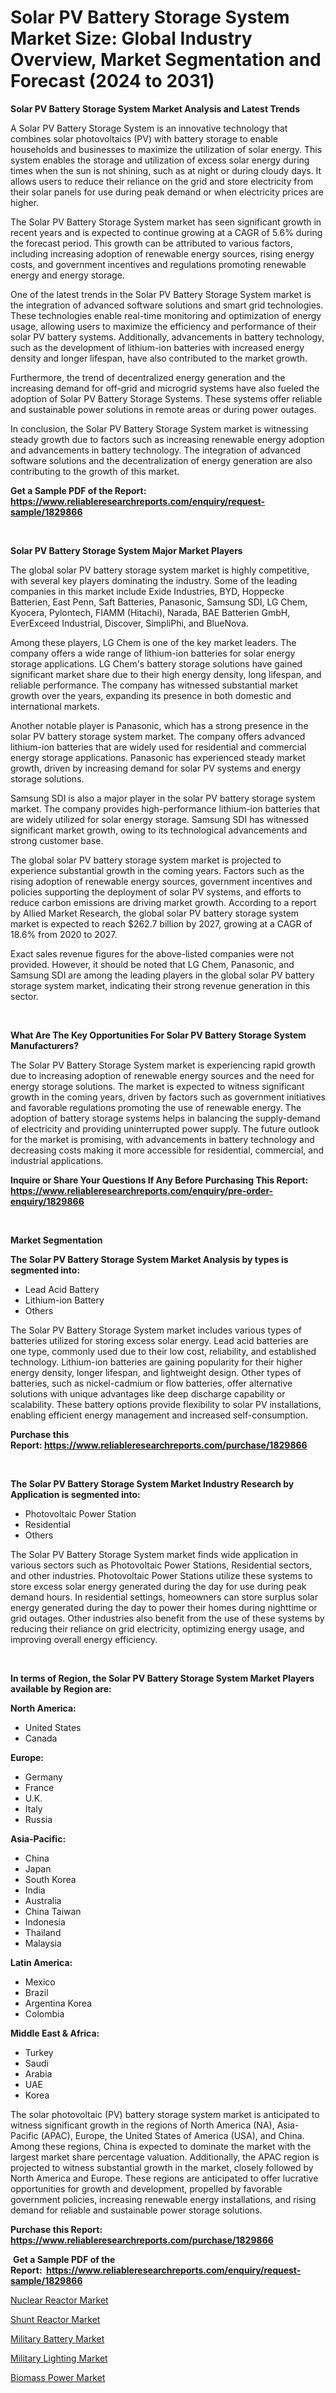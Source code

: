 <p><h1>Solar PV Battery Storage System Market Size: Global Industry Overview, Market Segmentation and Forecast (2024 to 2031)</h1></p><p><strong>Solar PV Battery Storage System Market Analysis and Latest Trends</strong></p>
<p><p>A Solar PV Battery Storage System is an innovative technology that combines solar photovoltaics (PV) with battery storage to enable households and businesses to maximize the utilization of solar energy. This system enables the storage and utilization of excess solar energy during times when the sun is not shining, such as at night or during cloudy days. It allows users to reduce their reliance on the grid and store electricity from their solar panels for use during peak demand or when electricity prices are higher.</p><p>The Solar PV Battery Storage System market has seen significant growth in recent years and is expected to continue growing at a CAGR of 5.6% during the forecast period. This growth can be attributed to various factors, including increasing adoption of renewable energy sources, rising energy costs, and government incentives and regulations promoting renewable energy and energy storage.</p><p>One of the latest trends in the Solar PV Battery Storage System market is the integration of advanced software solutions and smart grid technologies. These technologies enable real-time monitoring and optimization of energy usage, allowing users to maximize the efficiency and performance of their solar PV battery systems. Additionally, advancements in battery technology, such as the development of lithium-ion batteries with increased energy density and longer lifespan, have also contributed to the market growth.</p><p>Furthermore, the trend of decentralized energy generation and the increasing demand for off-grid and microgrid systems have also fueled the adoption of Solar PV Battery Storage Systems. These systems offer reliable and sustainable power solutions in remote areas or during power outages.</p><p>In conclusion, the Solar PV Battery Storage System market is witnessing steady growth due to factors such as increasing renewable energy adoption and advancements in battery technology. The integration of advanced software solutions and the decentralization of energy generation are also contributing to the growth of this market.</p></p>
<p><strong>Get a Sample PDF of the Report:&nbsp; <a href="https://www.reliableresearchreports.com/enquiry/request-sample/1829866">https://www.reliableresearchreports.com/enquiry/request-sample/1829866</a></strong></p>
<p>&nbsp;</p>
<p><strong>Solar PV Battery Storage System Major Market Players</strong></p>
<p><p>The global solar PV battery storage system market is highly competitive, with several key players dominating the industry. Some of the leading companies in this market include Exide Industries, BYD, Hoppecke Batterien, East Penn, Saft Batteries, Panasonic, Samsung SDI, LG Chem, Kyocera, Pylontech, FIAMM (Hitachi), Narada, BAE Batterien GmbH, EverExceed Industrial, Discover, SimpliPhi, and BlueNova. </p><p>Among these players, LG Chem is one of the key market leaders. The company offers a wide range of lithium-ion batteries for solar energy storage applications. LG Chem's battery storage solutions have gained significant market share due to their high energy density, long lifespan, and reliable performance. The company has witnessed substantial market growth over the years, expanding its presence in both domestic and international markets.</p><p>Another notable player is Panasonic, which has a strong presence in the solar PV battery storage system market. The company offers advanced lithium-ion batteries that are widely used for residential and commercial energy storage applications. Panasonic has experienced steady market growth, driven by increasing demand for solar PV systems and energy storage solutions.</p><p>Samsung SDI is also a major player in the solar PV battery storage system market. The company provides high-performance lithium-ion batteries that are widely utilized for solar energy storage. Samsung SDI has witnessed significant market growth, owing to its technological advancements and strong customer base.</p><p>The global solar PV battery storage system market is projected to experience substantial growth in the coming years. Factors such as the rising adoption of renewable energy sources, government incentives and policies supporting the deployment of solar PV systems, and efforts to reduce carbon emissions are driving market growth. According to a report by Allied Market Research, the global solar PV battery storage system market is expected to reach $262.7 billion by 2027, growing at a CAGR of 18.6% from 2020 to 2027.</p><p>Exact sales revenue figures for the above-listed companies were not provided. However, it should be noted that LG Chem, Panasonic, and Samsung SDI are among the leading players in the global solar PV battery storage system market, indicating their strong revenue generation in this sector.</p></p>
<p>&nbsp;</p>
<p><strong>What Are The Key Opportunities For Solar PV Battery Storage System Manufacturers?</strong></p>
<p><p>The Solar PV Battery Storage System market is experiencing rapid growth due to increasing adoption of renewable energy sources and the need for energy storage solutions. The market is expected to witness significant growth in the coming years, driven by factors such as government initiatives and favorable regulations promoting the use of renewable energy. The adoption of battery storage systems helps in balancing the supply-demand of electricity and providing uninterrupted power supply. The future outlook for the market is promising, with advancements in battery technology and decreasing costs making it more accessible for residential, commercial, and industrial applications.</p></p>
<p><strong>Inquire or Share Your Questions If Any Before Purchasing This Report: <a href="https://www.reliableresearchreports.com/enquiry/pre-order-enquiry/1829866">https://www.reliableresearchreports.com/enquiry/pre-order-enquiry/1829866</a></strong></p>
<p>&nbsp;</p>
<p><strong>Market Segmentation</strong></p>
<p><strong>The Solar PV Battery Storage System Market Analysis by types is segmented into:</strong></p>
<p><ul><li>Lead Acid Battery</li><li>Lithium-ion Battery</li><li>Others</li></ul></p>
<p><p>The Solar PV Battery Storage System market includes various types of batteries utilized for storing excess solar energy. Lead acid batteries are one type, commonly used due to their low cost, reliability, and established technology. Lithium-ion batteries are gaining popularity for their higher energy density, longer lifespan, and lightweight design. Other types of batteries, such as nickel-cadmium or flow batteries, offer alternative solutions with unique advantages like deep discharge capability or scalability. These battery options provide flexibility to solar PV installations, enabling efficient energy management and increased self-consumption.</p></p>
<p><strong>Purchase this Report:&nbsp;<a href="https://www.reliableresearchreports.com/purchase/1829866">https://www.reliableresearchreports.com/purchase/1829866</a></strong></p>
<p>&nbsp;</p>
<p><strong>The Solar PV Battery Storage System Market Industry Research by Application is segmented into:</strong></p>
<p><ul><li>Photovoltaic Power Station</li><li>Residential</li><li>Others</li></ul></p>
<p><p>The Solar PV Battery Storage System market finds wide application in various sectors such as Photovoltaic Power Stations, Residential sectors, and other industries. Photovoltaic Power Stations utilize these systems to store excess solar energy generated during the day for use during peak demand hours. In residential settings, homeowners can store surplus solar energy generated during the day to power their homes during nighttime or grid outages. Other industries also benefit from the use of these systems by reducing their reliance on grid electricity, optimizing energy usage, and improving overall energy efficiency.</p></p>
<p>&nbsp;</p>
<p><strong>In terms of Region, the Solar PV Battery Storage System Market Players available by Region are:</strong></p>
<p>
    <p> <strong> North America: </strong>
        <ul>
            <li>United States</li>
            <li>Canada</li>
        </ul>
        </p> 
    <p> <strong> Europe: </strong>
        <ul>
            <li>Germany</li>
            <li>France</li>
            <li>U.K.</li>
            <li>Italy</li>
            <li>Russia</li>
        </ul>
        </p> 
    <p> <strong> Asia-Pacific: </strong>
        <ul>
            <li>China</li>
            <li>Japan</li>
            <li>South Korea</li>
            <li>India</li>
            <li>Australia</li>
            <li>China Taiwan</li>
            <li>Indonesia</li>
            <li>Thailand</li>
            <li>Malaysia</li>
        </ul>
        </p> 
    <p> <strong> Latin America: </strong>
        <ul>
            <li>Mexico</li>
            <li>Brazil</li>
            <li>Argentina Korea</li>
            <li>Colombia</li>
        </ul>
        </p> 
    <p> <strong> Middle East & Africa: </strong>
        <ul>
            <li>Turkey</li>
            <li>Saudi</li>
            <li>Arabia</li>
            <li>UAE</li>
            <li>Korea</li>
        </ul>
    </p>
    </p>
<p><p>The solar photovoltaic (PV) battery storage system market is anticipated to witness significant growth in the regions of North America (NA), Asia-Pacific (APAC), Europe, the United States of America (USA), and China. Among these regions, China is expected to dominate the market with the largest market share percentage valuation. Additionally, the APAC region is projected to witness substantial growth in the market, closely followed by North America and Europe. These regions are anticipated to offer lucrative opportunities for growth and development, propelled by favorable government policies, increasing renewable energy installations, and rising demand for reliable and sustainable power storage solutions.</p></p>
<p><strong>Purchase this Report: <a href="https://www.reliableresearchreports.com/purchase/1829866">https://www.reliableresearchreports.com/purchase/1829866</a></strong></p>
<p>&nbsp;<strong>Get a Sample PDF of the Report:&nbsp;&nbsp;<a href="https://www.reliableresearchreports.com/enquiry/request-sample/1829866">https://www.reliableresearchreports.com/enquiry/request-sample/1829866</a></strong></p>
<p><strong></strong></p>
<p><p><a href="https://github.com/lbird53714/Market-Research-Report-List-2/blob/main/nuclear-reactor-market.md">Nuclear Reactor Market</a></p><p><a href="https://github.com/vimar16th/Market-Research-Report-List-2/blob/main/shunt-reactor-market.md">Shunt Reactor Market</a></p><p><a href="https://github.com/sofayahoo2023/Market-Research-Report-List-2/blob/main/military-battery-market.md">Military Battery Market</a></p><p><a href="https://github.com/luckyshygirl/Market-Research-Report-List-2/blob/main/military-lighting-market.md">Military Lighting Market</a></p><p><a href="https://github.com/pizolina/Market-Research-Report-List-2/blob/main/biomass-power-market.md">Biomass Power Market</a></p></p>